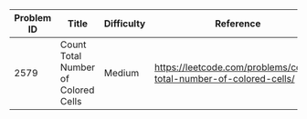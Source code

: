 | Problem ID | Title | Difficulty | Reference
| --- | --- | --- | ---
| 2579 | Count Total Number of Colored Cells | Medium | https://leetcode.com/problems/count-total-number-of-colored-cells/
